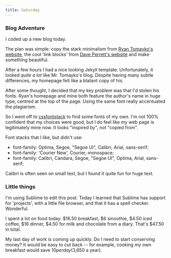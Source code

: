 ```yaml
---
title: Saturday
---
```


### Blog Adventure

I coded up a new blog today.

The plan was simple: copy the stark minimalism from <a href="http://tomayko.com">Ryan Tomayko's website</a>, the cool 'link blocks' from <a href="http://www.daveperrett.com/">Dave Perrett's website</a> and make something beautiful.

After a few hours I had a nice looking Jekyll template. Unfortunately, it looked _quite a lot_ like Mr. Tomayko's blog. Despite having many subtle differences, my homepage felt like a blatant copy of his.

After some thought, I decided that my key problem was that I'd stolen his fonts. Ryan's homepage and mine both feature the author's name in huge type, centred at the top of the page. Using the same font really accentuated the plagiarism.

So I went off to <a href="http://cssfontstack.com/">cssfontstack</a> to find some fonts of my own. I'm not 100% confident that my choices were good, but I do feel like my web page is legitimately mine now. It looks "inspired by", not "copied from".

Font stacks that I like, but didn't use:
* font-family: Optima, Segoe, "Segoe UI", Calibri, Arial, sans-serif;
* font-family: 'Courier New', Courier, monospace; 
* font-family: Calibri, Candara, Segoe, "Segoe UI", Optima, Arial, sans-serif;

Calibri is often seen on small text, but I found it quite fun for huge text.

### Little things

I'm using Sublime to edit this post. Today I learned that Sublime has support for 'projects', with a little file browser, and that it has a spell checker. Wonderful.

I spent a lot on food today: $16.50 breakfast, $6 smoothie, $4.50 iced coffee, $16 dinner, $4.50 for milk and chocolate from a diary. That's $47.50 in total.

My last day of work is coming up quickly. Do I need to start conserving money? It would be easy to cut back -- for example, cooking my own breakfast would save $10 per day ($3,650 a year).
